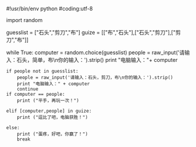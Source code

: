 #!usr/bin/env python
#coding:utf-8

import random

guesslist = ["石头","剪刀","布"]
guize = [["布","石头"],["石头","剪刀"],["剪刀","布"]]

while True:
    computer = random.choice(guesslist)
    people = raw_input('请输入：石头，简单，布\n你的输入：').strip()
    print "电脑输入："+ computer

    if people not in guesslist:
        people = raw_input('请输入：石头，剪刀，布\n你的输入：').strip()
        print "电脑输入：" + computer
        continue
    if computer == people:
        print ("平手，再玩一次！")

    elif [computer,people] in guize:
        print ("逗比了吧，电脑获胜！")

    else:
        print ("蛋疼，好吧，你赢了！")
        break
        
